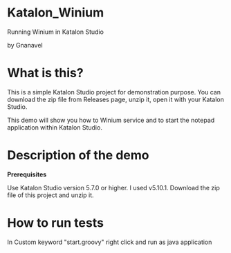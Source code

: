 # Katalon_Winium
Running Winium in Katalon Studio

by Gnanavel

# What is this?
This is a simple Katalon Studio project for demonstration purpose. You can download the zip file from Releases page, unzip it, open it with your Katalon Studio.

This demo will show you how to Winium service and to start the notepad application within Katalon Studio.

# Description of the demo
**Prerequisites**

Use Katalon Studio version 5.7.0 or higher. I used v5.10.1.
Download the zip file of this project and unzip it.

# How to run tests
In Custom keyword "start.groovy" right click and run as java application
